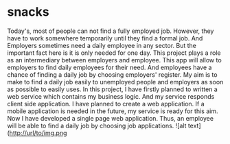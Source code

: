 # snacks
 Today's, most of people can not find a fully employed job. However, they have to work somewhere temporarily until they find a formal job. And Employers sometimes need a daily employee in any sector. But the important fact here is it is only needed for one day. This project plays a role as an intermediary between employers and employee. This app will allow to employers to find daily employees for their need. And employees have a chance of finding a daily job by choosing employers' register. My aim is to make to find a daily job easily to unemployed people and employers as soon as possible to easily uses. In this project, I have firstly planned to written a web service which contains my business logic. And my service responds client side application. I have planned to create a web application. If a mobile application is needed in the future, my service is ready for this aim. Now I have developed a single page web application. Thus, an employee will be able to find a daily job by choosing job applications.
![alt text]([http://url/to/img.png](https://github.com/alperenpolatt/snacks/blob/main/imgs/AddALocation.png](https://github.com/alperenpolatt/snacks/blob/9f9e069b1f378f9f375e3d64713c30a4959494b2/imgs/AddALocation.png))
